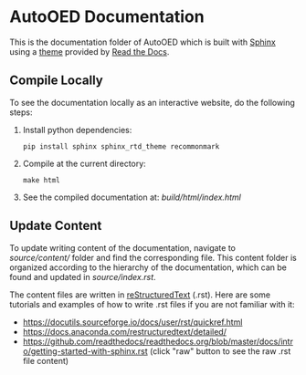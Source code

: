 # AutoOED Documentation

This is the documentation folder of AutoOED which is built with [Sphinx](https://www.sphinx-doc.org/) using a [theme](https://github.com/readthedocs/sphinx_rtd_theme) provided by [Read the Docs](https://readthedocs.org/).

## Compile Locally

To see the documentation locally as an interactive website, do the following steps:

1. Install python dependencies:
    ```
    pip install sphinx sphinx_rtd_theme recommonmark
    ```


2. Compile at the current directory:

   ```
   make html
   ```

3. See the compiled documentation at: *build/html/index.html*

## Update Content

To update writing content of the documentation, navigate to *source/content/* folder and find the corresponding file. This content folder is organized according to the hierarchy of the documentation, which can be found and updated in *source/index.rst*. 

The content files are written in [reStructuredText](https://docutils.sourceforge.io/rst.html) (.rst). Here are some tutorials and examples of how to write .rst files if you are not familiar with it:

- https://docutils.sourceforge.io/docs/user/rst/quickref.html
- https://docs.anaconda.com/restructuredtext/detailed/
- https://github.com/readthedocs/readthedocs.org/blob/master/docs/intro/getting-started-with-sphinx.rst (click "raw" button to see the raw .rst file content)

